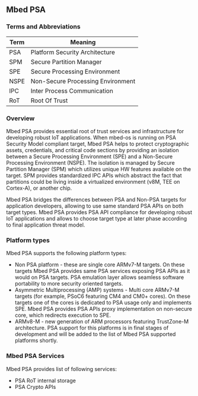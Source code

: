 ## Mbed PSA

### Terms and Abbreviations

| Term         | Meaning                             |
|--------------|-------------------------------------|
| PSA          | Platform Security Architecture      |
| SPM          | Secure Partition Manager            |
| SPE          | Secure Processing Environment       |
| NSPE         | Non-Secure Processing Environment   |
| IPC          | Inter Process Communication         |
| RoT          | Root Of Trust                       |


### Overview
Mbed PSA provides essential root of trust services and infrastructure for developing robust IoT applications.
When mbed-os is running on PSA Security Model compliant target, Mbed PSA helps to protect cryptographic assets, credentials, and critical code sections by providing an isolation between a Secure Processing Environment (SPE) and a Non-Secure Processing Environment (NSPE). The isolation is managed by Secure Partition Manager (SPM) which utilizes unique HW features available on the target. SPM provides standardized IPC APIs which abstract the fact that partitions could be living inside a virtualized environment (v8M, TEE on Cortex-A), or another chip.

Mbed PSA bridges the differences between PSA and Non-PSA targets for application developers, allowing to use same standard PSA APIs on both target types.
Mbed PSA provides PSA API compliance for developing robust IoT applications and 
allows to choose target type at later phase according to final application threat model.

### Platform types
Mbed PSA supports the following platform types:
- Non PSA platform - these are single core ARMv7-M targets. On these targets
  Mbed PSA provides same PSA services exposing PSA APIs as it would on PSA targets. 
  PSA emulation layer allows seamless software portability to more 
  security oriented targets.
- Asymmetric Multiprocessing (AMP) systems - Multi core ARMv7-M targets (for example, PSoC6
  featuring CM4 and CM0+ cores). On these targets one of the cores is dedicated to PSA usage only and implements SPE. Mbed PSA provides PSA APIs proxy implementation on non-secure core, which redirects execution to SPE.
- ARMv8-M - new generation of ARM processors featuring TrustZone-M architecture.
  PSA support for this platforms is in final stages of development and will be added to the list of Mbed PSA supported platforms shortly.

### Mbed PSA Services

Mbed PSA provides list of following services:
- PSA RoT internal storage
- PSA Crypto APIs
